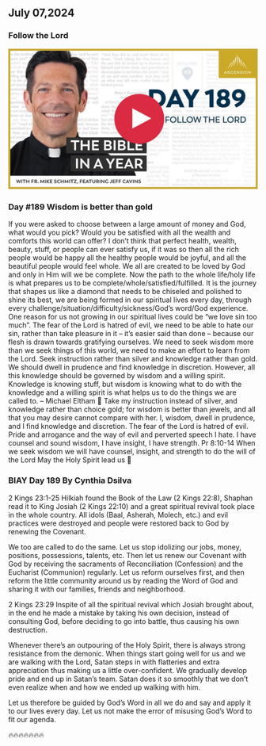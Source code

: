 ## July 07,2024

### Follow the Lord

[![Follow the Lord](https://raw.githubusercontent.com/linusjf/BIAY/main/July/jpgs/Day189.jpg)](https://youtu.be/Gt_un7ZivbE "Follow the Lord")

### Day #189 Wisdom is better than gold

If you were asked to choose between a large amount of money and God, what would you pick?
Would you be satisfied with all the wealth and comforts this world can offer? I don’t think that perfect health, wealth, beauty, stuff, or people can ever satisfy us, if it was so then all the rich people would be happy all the healthy people would be joyful, and all the beautiful people would feel whole.
We all are created to be loved by God and only in Him will we be complete.
Now the path to the whole life/holy life is what prepares us to be complete/whole/satisfied/fulfilled. It is the journey that shapes us like a diamond that needs to be chiseled and polished to shine its best, we are being formed in our spiritual lives every day, through every challenge/situation/difficulty/sickness/God’s word/God experience.
One reason for us not growing in our spiritual lives could be “we love sin too much”. The fear of the Lord is hatred of evil, we need to be able to hate our sin, rather than take pleasure in it – it’s easier said than done – because our flesh is drawn towards gratifying ourselves.
We need to seek wisdom more than we seek things of this world, we need to make an effort to learn from the Lord. Seek instruction rather than silver and knowledge rather than gold. We should dwell in prudence and find knowledge in discretion.
However, all this knowledge should be governed by wisdom and a willing spirit.
Knowledge is knowing stuff, but wisdom is knowing what to do with the knowledge and a willing spirit is what helps us to do the things we are called to. – Michael Eltham 🤣
Take my instruction instead of silver, and knowledge rather than choice gold;
for wisdom is better than jewels, and all that you may desire cannot compare with her. I, wisdom, dwell in prudence, and I find knowledge and discretion. The fear of the Lord is hatred of evil. Pride and arrogance and the way of evil and perverted speech I hate.
I have counsel and sound wisdom, I have insight, I have strength. Pr 8:10-14
When we seek wisdom we will have counsel, insight, and strength to do the will of the Lord
May the Holy Spirit lead us 🙏

### BIAY Day 189 By Cynthia Dsilva

2 Kings 23:1-25
Hilkiah found the Book of the Law (2 Kings 22:8), Shaphan read it to King Josiah (2 Kings 22:10) and a great spiritual revival took place in the whole country.  All idols (Baal, Asherah, Molech, etc.) and evil practices were destroyed and people were restored back to God by renewing the Covenant.

We too are called to do the same.
Let us stop idolizing our jobs, money, positions, possessions, talents, etc.
Then let us renew our Covenant with God by receiving the sacraments of Reconciliation (Confession) and the Eucharist (Communion) regularly.
Let us reform ourselves first, and then reform the little community around us by reading the Word of God and sharing it with our families, friends and neighborhood.

2 Kings 23:29
Inspite of all the spiritual revival which Josiah brought about, in the end he made a mistake by taking his own decision, instead of consulting God, before deciding to go into battle, thus causing his own destruction.

Whenever there’s an outpouring of the Holy Spirit, there is always strong resistance from the demonic.
When things start going well for us and we are walking with the Lord, Satan steps in with flatteries and extra appreciation thus making us a little over-confident.  We gradually develop pride and end up in Satan’s team.  Satan does it so smoothly that we don’t even realize when and how we ended up walking with him.

Let us therefore be guided by God’s Word in all we do and say and apply it to our lives every day.  Let us not make the error of misusing God’s Word to fit our agenda.

🔥🔥🔥🔥🔥🔥🔥
